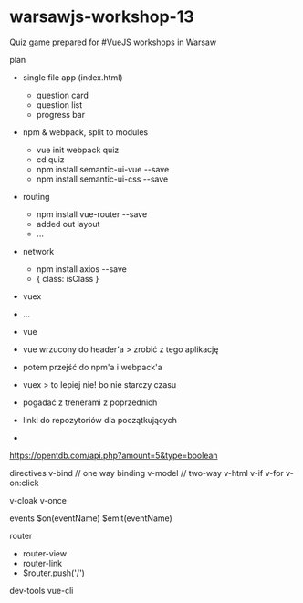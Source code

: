 # warsawjs-workshop-13
Quiz game prepared for #VueJS workshops in Warsaw


plan
- single file app (index.html)
  - question card
  - question list
  - progress bar
- npm & webpack, split to modules
  - vue init webpack quiz
  - cd quiz
  - npm install semantic-ui-vue --save
  - npm install semantic-ui-css --save

- routing
  - npm install vue-router --save
  - added out layout
  - ...
- network
  - npm install axios --save
  - { class: isClass }

- vuex
- ...



- vue
- vue wrzucony do header'a > zrobić z tego aplikację
- potem przejść do npm'a i webpack'a
- vuex > to lepiej nie! bo nie starczy czasu

- pogadać z trenerami z poprzednich
- linki do repozytoriów dla początkujących
-

https://opentdb.com/api.php?amount=5&type=boolean

directives
  v-bind  // one way binding
  v-model // two-way
  v-html
  v-if
  v-for
  v-on:click

  v-cloak
  v-once

events
  $on(eventName)
  $emit(eventName)

router
  - router-view
  - router-link
  - $router.push('/')


dev-tools
vue-cli
